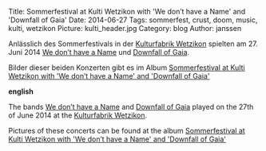 Title: Sommerfestival at Kulti Wetzikon with 'We don’t have a Name' and 'Downfall of Gaia'
Date: 2014-06-27
Tags: sommerfest, crust, doom, music, kulti, wetzikon
Picture: kulti_header.jpg
Category: blog
Author: janssen

Anlässlich des Sommerfestivals in der [Kulturfabrik Wetzikon](http://kulturfabrik.ch) spielten am 27. Juni 2014 [We don’t have a Name](http://wedonthaveaname.bandcamp.com/) und [Downfall of Gaia](http://downfallofgaia.bandcamp.com/).

Bilder dieser beiden Konzerten gibt es im Album [Sommerfestival at Kulti Wetzikon with 'We don’t have a Name' and 'Downfall of Gaia'](http://mediagoblin.aurka.com/mediagoblin/mg.fcgi/u/janssen/collection/sommerfestival-at-kulti-wetzikon-with-we-dont-have-a-name-and-downfall-of-gaia/)

__english__

The bands [We don’t have a Name](http://wedonthaveaname.bandcamp.com/) and [Downfall of Gaia](http://downfallofgaia.bandcamp.com/) played on the 27th of June 2014 at the [Kulturfabrik Wetzikon](http://kulturfabrik.ch).

Pictures of these concerts can be found at the album [Sommerfestival at Kulti Wetzikon with 'We don’t have a Name' and 'Downfall of Gaia'](http://mediagoblin.aurka.com/mediagoblin/mg.fcgi/u/janssen/collection/sommerfestival-at-kulti-wetzikon-with-we-dont-have-a-name-and-downfall-of-gaia/)
